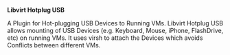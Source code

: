 **Libvirt Hotplug USB**

A Plugin for Hot-plugging USB Devices to Running VMs. Libvirt Hotplug USB allows mounting of USB Devices (e.g. Keyboard, Mouse, iPhone, FlashDrive, etc) on running VMs. It uses virsh to attach the Devices which avoids Conflicts between different VMs. 